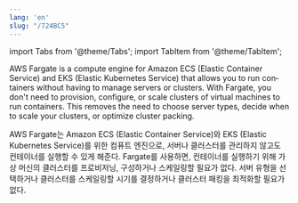 ```yaml
---
lang: 'en'
slug: "/724BC5"
---
```


import Tabs from '@theme/Tabs';
import TabItem from '@theme/TabItem';

<Tabs groupId='lang' queryString>
<TabItem value='en' label='English 🇺🇸' lang='en-US' default>
<div lang='en-US'>

AWS Fargate is a compute engine for Amazon ECS (Elastic Container Service) and EKS (Elastic Kubernetes Service) that allows you to run containers without having to manage servers or clusters. With Fargate, you don't need to provision, configure, or scale clusters of virtual machines to run containers. This removes the need to choose server types, decide when to scale your clusters, or optimize cluster packing.

</div>
</TabItem>
<TabItem value='ko' label='한국어 🇰🇷' lang='ko-KR'>
<div lang='ko-KR'>

  
AWS Fargate는 Amazon ECS (Elastic Container Service)와 EKS (Elastic Kubernetes Service)를 위한 컴퓨트 엔진으로, 서버나 클러스터를 관리하지 않고도 컨테이너를 실행할 수 있게 해준다. Fargate를 사용하면, 컨테이너를 실행하기 위해 가상 머신의 클러스터를 프로비저닝, 구성하거나 스케일링할 필요가 없다. 서버 유형을 선택하거나 클러스터를 스케일링할 시기를 결정하거나 클러스터 패킹을 최적화할 필요가 없다.

</div>
</TabItem>
</Tabs>
